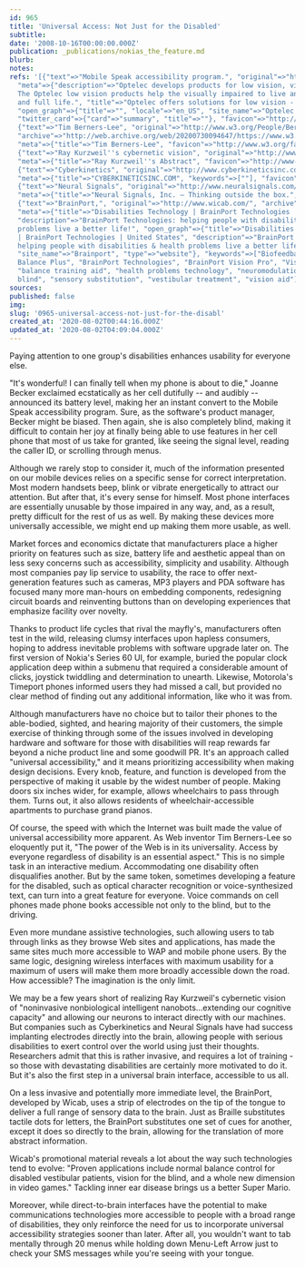 ```yaml
---
id: 965
title: 'Universal Access: Not Just for the Disabled'
subtitle: 
date: '2008-10-16T00:00:00.000Z'
publication: _publications/nokias_the_feature.md
blurb: 
notes: 
refs: '[{"text"=>"Mobile Speak accessibility program.", "original"=>"http://www.optelec.com/blind_and_braille/mobile_speak/",
  "meta"=>{"description"=>"Optelec develops products for low vision, visual impairment.
  The Optelec low vision products help the visually impaired to live an independent
  and full life.", "title"=>"Optelec offers solutions for low vision - visual impairment",
  "open_graph"=>{"title"=>"", "locale"=>"en_US", "site_name"=>"Optelec US", "url"=>"https://us.optelec.com/"},
  "twitter_card"=>{"card"=>"summary", "title"=>""}, "favicon"=>"http://www.optelec.com/media/images/favicon.ico"}},
  {"text"=>"Tim Berners-Lee", "original"=>"http://www.w3.org/People/Berners-Lee/#Bio",
  "archive"=>"http://web.archive.org/web/20200730094647/https://www.w3.org/People/Berners-Lee/",
  "meta"=>{"title"=>"Tim Berners-Lee", "favicon"=>"http://www.w3.org/favicon.ico"}},
  {"text"=>"Ray Kurzweil''s cybernetic vision", "original"=>"http://www-2.cs.cmu.edu/%7Eearthware/KurzweilAbstract.html",
  "meta"=>{"title"=>"Ray Kurzweil''s Abstract", "favicon"=>"http://www-2.cs.cmu.edu/favicon.ico"}},
  {"text"=>"Cyberkinetics", "original"=>"http://www.cyberkineticsinc.com/", "archive"=>"http://web.archive.org/web/20200124230900/http://www.cyberkineticsinc.com:80/",
  "meta"=>{"title"=>"CYBERKINETICSINC.COM", "keywords"=>[""], "favicon"=>"http://www.cyberkineticsinc.com/favicon.ico"}},
  {"text"=>"Neural Signals", "original"=>"http://www.neuralsignals.com/", "archive"=>"http://web.archive.org/web/20191203210447/http://www.neuralsignals.com:80/",
  "meta"=>{"title"=>"Neural Signals, Inc. – Thinking outside the box.", "favicon"=>"http://www.neuralsignals.com/favicon.ico"}},
  {"text"=>"BrainPort,", "original"=>"http://www.wicab.com/", "archive"=>"http://web.archive.org/web/20200616101828/https://www.wicab.com/",
  "meta"=>{"title"=>"Disabilities Technology | BrainPort Technologies | United States",
  "description"=>"BrainPort Technologies: helping people with disabilities & health
  problems live a better life!", "open_graph"=>{"title"=>"Disabilities Technology
  | BrainPort Technologies | United States", "description"=>"BrainPort Technologies:
  helping people with disabilities & health problems live a better life!", "url"=>"http://www.wicab.com/",
  "site_name"=>"Brainport", "type"=>"website"}, "keywords"=>["Biofeedback", "BrainPort
  Balance Plus", "BrainPort Technologies", "BrainPort Vision Pro", "Visual perception",
  "balance training aid", "health problems technology", "neuromodulation", "profoundly
  blind", "sensory substitution", "vestibular treatment", "vision aid"], "favicon"=>"https://static.parastorage.com/client/pfavico.ico"}}]'
sources: 
published: false
img: 
slug: '0965-universal-access-not-just-for-the-disabl'
created_at: '2020-08-02T00:44:16.000Z'
updated_at: '2020-08-02T04:09:04.000Z'
---
```

Paying attention to one group's disabilities enhances usability for everyone else.

  
"It's wonderful! I can finally tell when my phone is about to die," Joanne Becker exclaimed ecstatically as her cell dutifully -- and audibly -- announced its battery level, making her an instant convert to the Mobile Speak accessibility program. Sure, as the software's product manager, Becker might be biased. Then again, she is also completely blind, making it difficult to contain her joy at finally being able to use features in her cell phone that most of us take for granted, like seeing the signal level, reading the caller ID, or scrolling through menus.

Although we rarely stop to consider it, much of the information presented on our mobile devices relies on a specific sense for correct interpretation. Most modern handsets beep, blink or vibrate energetically to attract our attention. But after that, it's every sense for himself. Most phone interfaces are essentially unusable by those impaired in any way, and, as a result, pretty difficult for the rest of us as well. By making these devices more universally accessible, we might end up making them more usable, as well.

Market forces and economics dictate that manufacturers place a higher priority on features such as size, battery life and aesthetic appeal than on less sexy concerns such as accessibility, simplicity and usability. Although most companies pay lip service to usability, the race to offer next-generation features such as cameras, MP3 players and PDA software has focused many more man-hours on embedding components, redesigning circuit boards and reinventing buttons than on developing experiences that emphasize facility over novelty.

Thanks to product life cycles that rival the mayfly's, manufacturers often test in the wild, releasing clumsy interfaces upon hapless consumers, hoping to address inevitable problems with software upgrade later on. The first version of Nokia's Series 60 UI, for example, buried the popular clock application deep within a submenu that required a considerable amount of clicks, joystick twiddling and determination to unearth. Likewise, Motorola's Timeport phones informed users they had missed a call, but provided no clear method of finding out any additional information, like who it was from.

Although manufacturers have no choice but to tailor their phones to the able-bodied, sighted, and hearing majority of their customers, the simple exercise of thinking through some of the issues involved in developing hardware and software for those with disabilities will reap rewards far beyond a niche product line and some goodwill PR. It's an approach called "universal accessibility," and it means prioritizing accessibility when making design decisions. Every knob, feature, and function is developed from the perspective of making it usable by the widest number of people. Making doors six inches wider, for example, allows wheelchairs to pass through them. Turns out, it also allows residents of wheelchair-accessible apartments to purchase grand pianos.

Of course, the speed with which the Internet was built made the value of universal accessibility more apparent. As Web inventor Tim Berners-Lee so eloquently put it, "The power of the Web is in its universality. Access by everyone regardless of disability is an essential aspect." This is no simple task in an interactive medium. Accommodating one disability often disqualifies another. But by the same token, sometimes developing a feature for the disabled, such as optical character recognition or voice-synthesized text, can turn into a great feature for everyone. Voice commands on cell phones made phone books accessible not only to the blind, but to the driving.

Even more mundane assistive technologies, such allowing users to tab through links as they browse Web sites and applications, has made the same sites much more accessible to WAP and mobile phone users. By the same logic, designing wireless interfaces with maximum usability for a maximum of users will make them more broadly accessible down the road. How accessible? The imagination is the only limit.

We may be a few years short of realizing Ray Kurzweil's cybernetic vision of "noninvasive nonbiological intelligent nanobots...extending our cognitive capacity" and allowing our neurons to interact directly with our machines. But companies such as Cyberkinetics and Neural Signals have had success implanting electrodes directly into the brain, allowing people with serious disabilities to exert control over the world using just their thoughts. Researchers admit that this is rather invasive, and requires a lot of training - so those with devastating disabilities are certainly more motivated to do it. But it's also the first step in a universal brain interface, accessible to us all.

On a less invasive and potentially more immediate level, the BrainPort, developed by Wicab, uses a strip of electrodes on the tip of the tongue to deliver a full range of sensory data to the brain. Just as Braille substitutes tactile dots for letters, the BrainPort substitutes one set of cues for another, except it does so directly to the brain, allowing for the translation of more abstract information.

Wicab's promotional material reveals a lot about the way such technologies tend to evolve: "Proven applications include normal balance control for disabled vestibular patients, vision for the blind, and a whole new dimension in video games." Tackling inner ear disease brings us a better Super Mario.

Moreover, while direct-to-brain interfaces have the potential to make communications technologies more accessible to people with a broad range of disabilities, they only reinforce the need for us to incorporate universal accessibility strategies sooner than later. After all, you wouldn't want to tab mentally through 20 menus while holding down Menu-Left Arrow just to check your SMS messages while you're seeing with your tongue.
